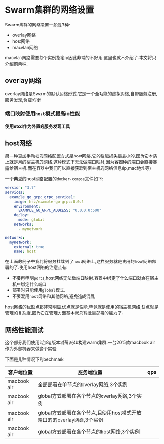 # Swarm集群的网络设置

Swarm集群的网络设置一般是3种:

+ overlay网络
+ host网络
+ macvlan网络

macvlan网路需要每个实例指定ip因此非常的不好用.这里也就不介绍了.本文将只介绍前两种.

## overlay网络

overlay网络是Swarm的默认网络形式.它是一个全功能的虚拟网络,自带服务注册,服务发现,负载均衡.


### 端口映射使用`host`模式提高io性能


#### 使用etcd作为外置的服务发现工具



## host网络

另一种更加手动档的网络配置方式是host网络,它的性能损失是最小的,因为它本质上就是用的宿主机的网络.这种模式下无法做端口映射,因为容器种的端口会直接暴露给宿主机.而在容器中我们可以直接获取到宿主机的网络信息(ip,mac地址等)

一个典型的host网络配置的`docker-compse`文件如下:

```yml
version: "3.7"
services:
  example_go_grpc_grpc_service1:
    image: hsz/example-go-grpc:0.0.2
    environment:
      EXAMPLE_GO_GRPC_ADDRESS: "0.0.0.0:500"
    deploy:
      mode: global
    networks:
      - mynetwork

networks:
  mynetwork:
    external: true
    name: host
```

在上面的例子中我们将服务挂载到了`host`网络上,这样服务就是使用的host网络部署的了.使用host网络的注意点有:

+ 不要再申明`ports`,host网络无法做端口映射.容器中绑定了什么端口就会在宿主机中绑定什么端口
+ 部署时只能使用`global`模式.
+ 不要混用`host`网络和其他网络,避免造成混乱

host网络的优缺点都非常明显.优点就是性能,毕竟就是使用的宿主机网络,缺点就是管理的复杂度,因为它在管理方面基本就只有批量部署的能力了.


## 网络性能测试

这个部分我们使用3台8g版本树莓派4b构建warm集群.一台2015款macbook air作为外部机器来做这个实验

下面是几种情况下的bechmark

| 客户端位置  | 服务端位置                                                             | qps |
| ----------- | ---------------------------------------------------------------------- | --- |
| macbook air | 全部部署在单节点的overlay网络,3个实例                                  |
| macbook air | global方式部署在各个节点的overlay网络,3个实例                          |
| macbook air | global方式部署在各个节点,且使用host模式开放端口的的overlay网络,3个实例 |
| macbook air | global方式部署在各个节点的host网络,3个实例                             |

